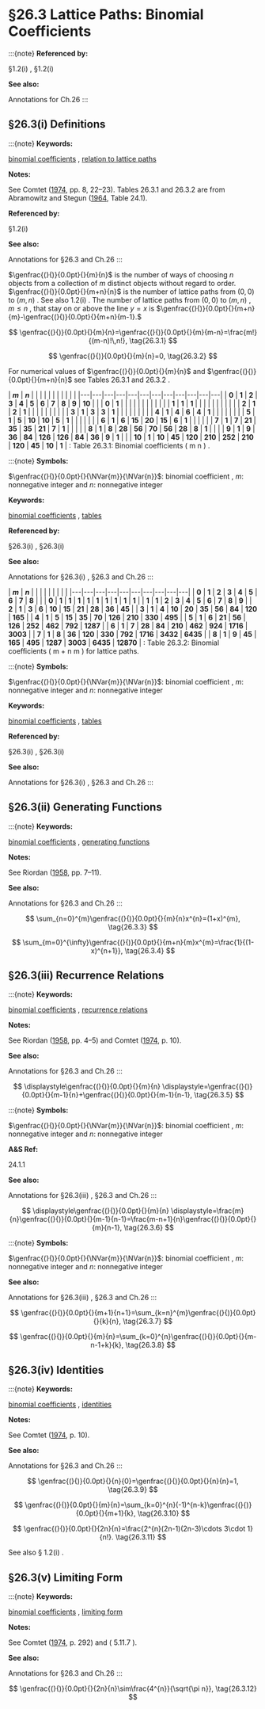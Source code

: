 # §26.3 Lattice Paths: Binomial Coefficients

:::{note}
**Referenced by:**

§1.2(i) , §1.2(i)

**See also:**

Annotations for Ch.26
:::


## §26.3(i) Definitions

:::{note}
**Keywords:**

[binomial coefficients](http://dlmf.nist.gov/search/search?q=binomial%20coefficients) , [relation to lattice paths](http://dlmf.nist.gov/search/search?q=relation%20to%20lattice%20paths)

**Notes:**

See Comtet ([1974](./bib/C.html#bib561 "Advanced Combinatorics: The Art of Finite and Infinite Expansions"), pp. 8, 22–23). Tables 26.3.1 and 26.3.2 are from Abramowitz and Stegun ([1964](./bib/index.html#bib24 "Handbook of Mathematical Functions with Formulas, Graphs, and Mathematical Tables"), Table 24.1).

**Referenced by:**

§1.2(i)

**See also:**

Annotations for §26.3 and Ch.26
:::

$\genfrac{(}{)}{0.0pt}{}{m}{n}$ is the number of ways of choosing $n$ objects from a collection of $m$ distinct objects without regard to order. $\genfrac{(}{)}{0.0pt}{}{m+n}{n}$ is the number of lattice paths from $(0,0)$ to $(m,n)$ . See also 1.2(i) . The number of lattice paths from $(0,0)$ to $(m,n)$ , $m\leq n$ , that stay on or above the line $y=x$ is $\genfrac{(}{)}{0.0pt}{}{m+n}{m}-\genfrac{(}{)}{0.0pt}{}{m+n}{m-1}.$


<a id="E1"></a>
$$
\genfrac{(}{)}{0.0pt}{}{m}{n}=\genfrac{(}{)}{0.0pt}{}{m}{m-n}=\frac{m!}{(m-n)!\,n!}, \tag{26.3.1}
$$


<a id="E2"></a>
$$
\genfrac{(}{)}{0.0pt}{}{m}{n}=0, \tag{26.3.2}
$$

For numerical values of $\genfrac{(}{)}{0.0pt}{}{m}{n}$ and $\genfrac{(}{)}{0.0pt}{}{m+n}{n}$ see Tables 26.3.1 and 26.3.2 .

<a id="T1"></a>
| **$m$** | **$n$** |   |   |   |   |   |   |   |   |   |   |
|---|---|---|---|---|---|---|---|---|---|---|---|
| **0** | **1** | **2** | **3** | **4** | **5** | **6** | **7** | **8** | **9** | **10** |   |
| **0** | **1** |   |   |   |   |   |   |   |   |   |   |
| **1** | **1** | **1** |   |   |   |   |   |   |   |   |   |
| **2** | **1** | **2** | **1** |   |   |   |   |   |   |   |   |
| **3** | **1** | **3** | **3** | **1** |   |   |   |   |   |   |   |
| **4** | **1** | **4** | **6** | **4** | **1** |   |   |   |   |   |   |
| **5** | **1** | **5** | **10** | **10** | **5** | **1** |   |   |   |   |   |
| **6** | **1** | **6** | **15** | **20** | **15** | **6** | **1** |   |   |   |   |
| **7** | **1** | **7** | **21** | **35** | **35** | **21** | **7** | **1** |   |   |   |
| **8** | **1** | **8** | **28** | **56** | **70** | **56** | **28** | **8** | **1** |   |   |
| **9** | **1** | **9** | **36** | **84** | **126** | **126** | **84** | **36** | **9** | **1** |   |
| **10** | **1** | **10** | **45** | **120** | **210** | **252** | **210** | **120** | **45** | **10** | **1** |
: Table 26.3.1: Binomial coefficients ( m n ) .

:::{note}
**Symbols:**

$\genfrac{(}{)}{0.0pt}{}{\NVar{m}}{\NVar{n}}$: binomial coefficient , $m$: nonnegative integer and $n$: nonnegative integer

**Keywords:**

[binomial coefficients](http://dlmf.nist.gov/search/search?q=binomial%20coefficients) , [tables](http://dlmf.nist.gov/search/search?q=tables)

**Referenced by:**

§26.3(i) , §26.3(i)

**See also:**

Annotations for §26.3(i) , §26.3 and Ch.26
:::

<a id="T2"></a>
| **$m$** | **$n$** |   |   |   |   |   |   |   |   |
|---|---|---|---|---|---|---|---|---|---|
| **0** | **1** | **2** | **3** | **4** | **5** | **6** | **7** | **8** |   |
| **0** | **1** | **1** | **1** | **1** | **1** | **1** | **1** | **1** | **1** |
| **1** | **1** | **2** | **3** | **4** | **5** | **6** | **7** | **8** | **9** |
| **2** | **1** | **3** | **6** | **10** | **15** | **21** | **28** | **36** | **45** |
| **3** | **1** | **4** | **10** | **20** | **35** | **56** | **84** | **120** | **165** |
| **4** | **1** | **5** | **15** | **35** | **70** | **126** | **210** | **330** | **495** |
| **5** | **1** | **6** | **21** | **56** | **126** | **252** | **462** | **792** | **1287** |
| **6** | **1** | **7** | **28** | **84** | **210** | **462** | **924** | **1716** | **3003** |
| **7** | **1** | **8** | **36** | **120** | **330** | **792** | **1716** | **3432** | **6435** |
| **8** | **1** | **9** | **45** | **165** | **495** | **1287** | **3003** | **6435** | **12870** |
: Table 26.3.2: Binomial coefficients ( m + n m ) for lattice paths.

:::{note}
**Symbols:**

$\genfrac{(}{)}{0.0pt}{}{\NVar{m}}{\NVar{n}}$: binomial coefficient , $m$: nonnegative integer and $n$: nonnegative integer

**Keywords:**

[binomial coefficients](http://dlmf.nist.gov/search/search?q=binomial%20coefficients) , [tables](http://dlmf.nist.gov/search/search?q=tables)

**Referenced by:**

§26.3(i) , §26.3(i)

**See also:**

Annotations for §26.3(i) , §26.3 and Ch.26
:::


## §26.3(ii) Generating Functions

:::{note}
**Keywords:**

[binomial coefficients](http://dlmf.nist.gov/search/search?q=binomial%20coefficients) , [generating functions](http://dlmf.nist.gov/search/search?q=generating%20functions)

**Notes:**

See Riordan ([1958](./bib/R.html#bib1954 "An Introduction to Combinatorial Analysis"), pp. 7–11).

**See also:**

Annotations for §26.3 and Ch.26
:::


<a id="E3"></a>
$$
\sum_{n=0}^{m}\genfrac{(}{)}{0.0pt}{}{m}{n}x^{n}=(1+x)^{m}, \tag{26.3.3}
$$


<a id="E4"></a>
$$
\sum_{m=0}^{\infty}\genfrac{(}{)}{0.0pt}{}{m+n}{m}x^{m}=\frac{1}{(1-x)^{n+1}}, \tag{26.3.4}
$$


## §26.3(iii) Recurrence Relations

:::{note}
**Keywords:**

[binomial coefficients](http://dlmf.nist.gov/search/search?q=binomial%20coefficients) , [recurrence relations](http://dlmf.nist.gov/search/search?q=recurrence%20relations)

**Notes:**

See Riordan ([1958](./bib/R.html#bib1954 "An Introduction to Combinatorial Analysis"), pp. 4–5) and Comtet ([1974](./bib/C.html#bib561 "Advanced Combinatorics: The Art of Finite and Infinite Expansions"), p. 10).

**See also:**

Annotations for §26.3 and Ch.26
:::

<a id="EGx1"></a>

$$
\displaystyle\genfrac{(}{)}{0.0pt}{}{m}{n} \displaystyle=\genfrac{(}{)}{0.0pt}{}{m-1}{n}+\genfrac{(}{)}{0.0pt}{}{m-1}{n-1}, \tag{26.3.5}
$$

:::{note}
**Symbols:**

$\genfrac{(}{)}{0.0pt}{}{\NVar{m}}{\NVar{n}}$: binomial coefficient , $m$: nonnegative integer and $n$: nonnegative integer

**A&S Ref:**

24.1.1

**See also:**

Annotations for §26.3(iii) , §26.3 and Ch.26
:::

$$
\displaystyle\genfrac{(}{)}{0.0pt}{}{m}{n} \displaystyle=\frac{m}{n}\genfrac{(}{)}{0.0pt}{}{m-1}{n-1}=\frac{m-n+1}{n}\genfrac{(}{)}{0.0pt}{}{m}{n-1}, \tag{26.3.6}
$$

:::{note}
**Symbols:**

$\genfrac{(}{)}{0.0pt}{}{\NVar{m}}{\NVar{n}}$: binomial coefficient , $m$: nonnegative integer and $n$: nonnegative integer

**See also:**

Annotations for §26.3(iii) , §26.3 and Ch.26
:::


<a id="E7"></a>
$$
\genfrac{(}{)}{0.0pt}{}{m+1}{n+1}=\sum_{k=n}^{m}\genfrac{(}{)}{0.0pt}{}{k}{n}, \tag{26.3.7}
$$


<a id="E8"></a>
$$
\genfrac{(}{)}{0.0pt}{}{m}{n}=\sum_{k=0}^{n}\genfrac{(}{)}{0.0pt}{}{m-n-1+k}{k}, \tag{26.3.8}
$$


## §26.3(iv) Identities

:::{note}
**Keywords:**

[binomial coefficients](http://dlmf.nist.gov/search/search?q=binomial%20coefficients) , [identities](http://dlmf.nist.gov/search/search?q=identities)

**Notes:**

See Comtet ([1974](./bib/C.html#bib561 "Advanced Combinatorics: The Art of Finite and Infinite Expansions"), p. 10).

**See also:**

Annotations for §26.3 and Ch.26
:::


<a id="E9"></a>
$$
\genfrac{(}{)}{0.0pt}{}{n}{0}=\genfrac{(}{)}{0.0pt}{}{n}{n}=1, \tag{26.3.9}
$$


<a id="E10"></a>
$$
\genfrac{(}{)}{0.0pt}{}{m}{n}=\sum_{k=0}^{n}(-1)^{n-k}\genfrac{(}{)}{0.0pt}{}{m+1}{k}, \tag{26.3.10}
$$


<a id="E11"></a>
$$
\genfrac{(}{)}{0.0pt}{}{2n}{n}=\frac{2^{n}(2n-1)(2n-3)\cdots 3\cdot 1}{n!}. \tag{26.3.11}
$$

See also § 1.2(i) .


## §26.3(v) Limiting Form

:::{note}
**Keywords:**

[binomial coefficients](http://dlmf.nist.gov/search/search?q=binomial%20coefficients) , [limiting form](http://dlmf.nist.gov/search/search?q=limiting%20form)

**Notes:**

See Comtet ([1974](./bib/C.html#bib561 "Advanced Combinatorics: The Art of Finite and Infinite Expansions"), p. 292) and ( 5.11.7 ).

**See also:**

Annotations for §26.3 and Ch.26
:::


<a id="E12"></a>
$$
\genfrac{(}{)}{0.0pt}{}{2n}{n}\sim\frac{4^{n}}{\sqrt{\pi n}}, \tag{26.3.12}
$$
